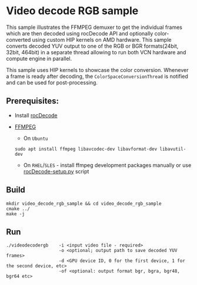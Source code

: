 # Video decode RGB sample

This sample illustrates the FFMPEG demuxer to get the individual frames which are then decoded using rocDecode API and optionally color-converted using custom HIP kernels on AMD hardware. This sample converts decoded YUV output to one of the RGB or BGR formats(24bit, 32bit, 464bit) in a separate thread allowing to run both VCN hardware and compute engine in parallel.

This sample uses HIP kernels to showcase the color conversion.  Whenever a frame is ready after decoding, the `ColorSpaceConversionThread` is notified and can be used for post-processing.

## Prerequisites:

* Install [rocDecode](../../README.md#build-and-install-instructions)

* [FFMPEG](https://ffmpeg.org/about.html)

    * On `Ubuntu`

  ```shell
  sudo apt install ffmpeg libavcodec-dev libavformat-dev libavutil-dev
  ```
  
    * On `RHEL`/`SLES` - install ffmpeg development packages manually or use [rocDecode-setup.py](../../rocDecode-setup.py) script

## Build

```shell
mkdir video_decode_rgb_sample && cd video_decode_rgb_sample
cmake ../
make -j
```

## Run

```shell
./videodecodergb    -i <input video file - required> 
                    -o <optional; output path to save decoded YUV frames>
                    -d <GPU device ID, 0 for the first device, 1 for the second device, etc> 
                    -of <optional: output format bgr, bgra, bgr48, bgr64 etc>
```